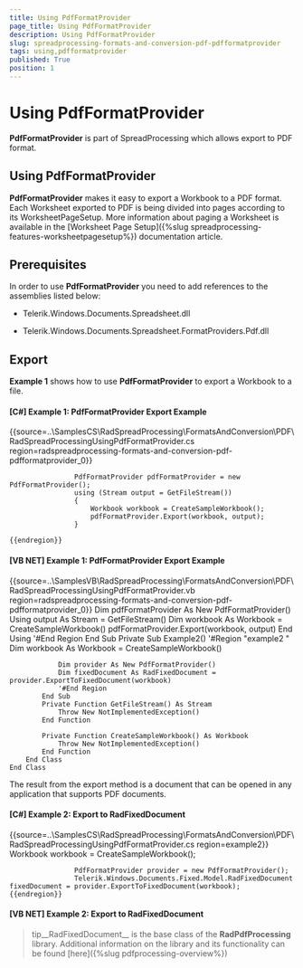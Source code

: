 ```yaml
---
title: Using PdfFormatProvider
page_title: Using PdfFormatProvider
description: Using PdfFormatProvider
slug: spreadprocessing-formats-and-conversion-pdf-pdfformatprovider
tags: using,pdfformatprovider
published: True
position: 1
---
```


# Using PdfFormatProvider



__PdfFormatProvider__ is part of SpreadProcessing which allows export to PDF format.
      

## Using PdfFormatProvider

__PdfFormatProvider__ makes it easy to export a Workbook to a PDF format. Each Worksheet exported to PDF is being divided 
          into pages according to its WorksheetPageSetup. More information about paging a Worksheet is available in the
          [Worksheet Page Setup]({%slug spreadprocessing-features-worksheetpagesetup%}) documentation article.
        

## Prerequisites

In order to use __PdfFormatProvider__ you need to add references to the assemblies listed below:
        

* Telerik.Windows.Documents.Spreadsheet.dll
            

* Telerik.Windows.Documents.Spreadsheet.FormatProviders.Pdf.dll
            

## Export

__Example 1__ shows how to use __PdfFormatProvider__ to export a Workbook to a file.
        

#### __[C#] Example 1: PdfFormatProvider Export Example__

{{source=..\SamplesCS\RadSpreadProcessing\FormatsAndConversion\PDF\RadSpreadProcessingUsingPdfFormatProvider.cs region=radspreadprocessing-formats-and-conversion-pdf-pdfformatprovider_0}}
	                
	                PdfFormatProvider pdfFormatProvider = new PdfFormatProvider();
	                using (Stream output = GetFileStream())
	                {
	                    Workbook workbook = CreateSampleWorkbook();
	                    pdfFormatProvider.Export(workbook, output);
	                }
	            
	{{endregion}}



#### __[VB NET] Example 1: PdfFormatProvider Export Example__

{{source=..\SamplesVB\RadSpreadProcessing\FormatsAndConversion\PDF\RadSpreadProcessingUsingPdfFormatProvider.vb region=radspreadprocessing-formats-and-conversion-pdf-pdfformatprovider_0}}
	            Dim pdfFormatProvider As New PdfFormatProvider()
	            Using output As Stream = GetFileStream()
	                Dim workbook As Workbook = CreateSampleWorkbook()
	                pdfFormatProvider.Export(workbook, output)
	            End Using
	            '#End Region
	        End Sub
	        Private Sub Example2()
	            '#Region "example2 "
	            Dim workbook As Workbook = CreateSampleWorkbook()
	
	            Dim provider As New PdfFormatProvider()
	            Dim fixedDocument As RadFixedDocument = provider.ExportToFixedDocument(workbook)
	            '#End Region
	        End Sub
	        Private Function GetFileStream() As Stream
	            Throw New NotImplementedException()
	        End Function
	
	        Private Function CreateSampleWorkbook() As Workbook
	            Throw New NotImplementedException()
	        End Function
	    End Class
	End Class



The result from the export method is a document that can be opened in any application that supports PDF documents.
        

#### __[C#] Example 2: Export to RadFixedDocument__

{{source=..\SamplesCS\RadSpreadProcessing\FormatsAndConversion\PDF\RadSpreadProcessingUsingPdfFormatProvider.cs region=example2}}
	                Workbook workbook = CreateSampleWorkbook();
	                
	                PdfFormatProvider provider = new PdfFormatProvider();
	                Telerik.Windows.Documents.Fixed.Model.RadFixedDocument fixedDocument = provider.ExportToFixedDocument(workbook);
	{{endregion}}



#### __[VB NET] Example 2: Export to RadFixedDocument__





>tip__RadFixedDocument__ is the base class of the __RadPdfProcessing__ library. Additional information on the library and its functionality can be found [here]({%slug pdfprocessing-overview%})
